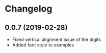 # Changelog

## 0.0.7 (2019-02-28)
- Fixed vertical alignment issue of the digits
- Added font style to examples
